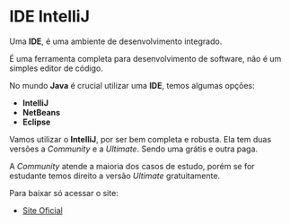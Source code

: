 # IDE IntelliJ

Uma **IDE**, é uma ambiente de desenvolvimento integrado.

É uma ferramenta completa para desenvolvimento de software, não é um simples editor de código.

No mundo **Java** é crucial utilizar uma **IDE**, temos algumas opções:

- **IntelliJ**
- **NetBeans**
- **Eclipse**

Vamos utilizar o **IntelliJ**, por ser bem completa e robusta. Ela tem duas versões a *Community* e a *Ultimate*. Sendo uma grátis e outra paga.

A *Community* atende a maioria dos casos de estudo, porém se for estudante temos direito a versão *Ultimate* gratuitamente.

Para baixar só acessar o site:

- [Site Oficial](https://www.jetbrains.com/idea/download)
